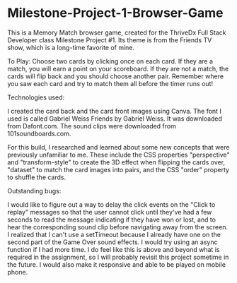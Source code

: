 # Milestone-Project-1-Browser-Game

This is a Memory Match browser game, created for the ThriveDx Full Stack Developer class Milestone Project #1. Its theme is from the Friends TV show, which is a long-time favorite of mine. 

To Play:  Choose two cards by clicking once on each card. If they are a match, you will earn a point on your scoreboard. If they are not a match, the cards will flip back and you should choose another pair. Remember where you saw each card and try to match them all before the timer runs out! 

Technologies used:  

I created the card back and the card front images using Canva. The font I used is called Gabriel Weiss Friends by Gabriel Weiss. It was downloaded from Dafont.com. The sound clips were downloaded from 101soundboards.com. 

For this build, I researched and learned about some new concepts that were previously unfamiliar to me. These include the CSS properties "perspective" and "transform-style" to create the 3D effect when flipping the cards over, "dataset" to match the card images into pairs, and the CSS "order" property to shuffle the cards.

Outstanding bugs: 

I would like to figure out a way to delay the click events on the "Click to replay" messages so that the user cannot click until they've had a few seconds to read the message indicating if they have won or lost, and to hear the corresponding sound clip before navigating away from the screen. I realized that I can't use a setTimeout because I already have one on the second part of the Game Over sound effects. I would try using an async function if I had more time. I do feel like this is above and beyond what is required in the assignment, so I will probably revisit this project sometime in the future. I would also make it responsive and able to be played on mobile phone.
